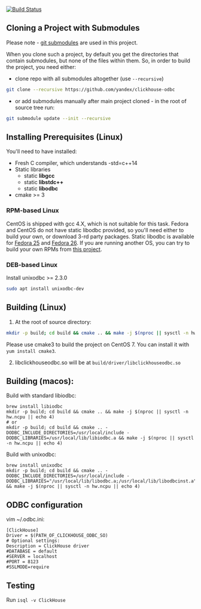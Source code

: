 [![Build Status](https://travis-ci.org/yandex/ClickHouse.svg?branch=master)](https://travis-ci.org/yandex/clickhouse-odbc)

## Cloning a Project with Submodules

Please note - [git submodules](https://git-scm.com/book/en/v2/Git-Tools-Submodules) are used in this project. 

When you clone such a project, by default you get the directories that contain submodules, but none of the files within them.
So, in order to build the project, you need either:
  * clone repo with all submodules altogether (use `--recursive`)
```bash
git clone --recursive https://github.com/yandex/clickhouse-odbc
```
  * or add submodules manually after main project cloned - in the root of source tree run:
```bash
git submodule update --init --recursive
```

## Installing Prerequisites (Linux)

You'll need to have installed:
  * Fresh C compiler, which understands -std=c++14
  * Static libraries 
    * static **libgcc**
    * static **libstdc++**
    * static **libodbc**
  * cmake >= 3

### RPM-based Linux
CentOS is shipped with gcc 4.X, which is not suitable for this task.
Fedora and CentOS do not have static libodbc provided, so you'll need either to build your own, or download 3-rd party packages.
Static libodbc is available for [Fedora 25](https://github.com/Altinity/unixODBC/tree/master/RPMS/Fedora25) and [Fedora 26](https://github.com/Altinity/unixODBC/tree/master/RPMS/Fedora26).
If you are running another OS, you can try to build your own RPMs from [this project](https://github.com/Altinity/unixODBC).

### DEB-based Linux
Install unixodbc >= 2.3.0
```bash
sudo apt install unixodbc-dev
```

## Building (Linux)

1. At the root of source directory:
```bash
mkdir -p build; cd build && cmake .. && make -j $(nproc || sysctl -n hw.ncpu || echo 2)
```
Please use cmake3 to build the project on CentOS 7. You can install it with `yum install cmake3`.

2. libclickhouseodbc.so will be at ```build/driver/libclickhouseodbc.so```


## Building (macos):
Build with standard libiodbc:
```
brew install libiodbc
mkdir -p build; cd build && cmake .. && make -j $(nproc || sysctl -n hw.ncpu || echo 4)
# or
mkdir -p build; cd build && cmake .. -DODBC_INCLUDE_DIRECTORIES=/usr/local/include -DODBC_LIBRARIES=/usr/local/lib/libiodbc.a && make -j $(nproc || sysctl -n hw.ncpu || echo 4)
```

Build with unixodbc:
```
brew install unixodbc
mkdir -p build; cd build && cmake .. -DODBC_INCLUDE_DIRECTORIES=/usr/local/include -DODBC_LIBRARIES="/usr/local/lib/libodbc.a;/usr/local/lib/libodbcinst.a" && make -j $(nproc || sysctl -n hw.ncpu || echo 4)
```

## ODBC configuration

vim ~/.odbc.ini:

```(ini)
[ClickHouse]
Driver = $(PATH_OF_CLICKHOUSE_ODBC_SO)
# Optional settings:
Description = ClickHouse driver
#DATABASE = default
#SERVER = localhost
#PORT = 8123
#SSLMODE=require
```

## Testing
Run ```isql -v ClickHouse```
